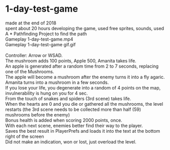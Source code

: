 # 1-day-test-game
made at the end of 2018<br>
spent about 20 hours developing the game, used free sprites, sounds, used A * Pathfinding Project to find the path<br>
Gameplay 1-day-test-game.mp4<br>
Gameplay 1-day-test-game gif.gif<br>
<br>
Controller: Arrow or WSAD.<br>
The mushroom adds 100 points, Apple 500, Amanita takes life.<br>
An apple is generated after a random time from 2 to 7 seconds, replacing one of the Mushrooms.<br>
The apple will become a mushroom after the enemy turns it into a fly agaric.<br>
Amanita turns into a mushroom in a few seconds.<br>
If you lose your life, you degenerate into a random of 4 points on the map, invulnerability is hung on you for 4 sec.<br>
From the touch of snakes and spiders (3rd scene) takes life.<br>
When the hearts are 0 and you die or gathered all the mushrooms, the level restarts (the 3rd scene needs to be collected more than half (59) mushrooms before the enemy)<br>
Bonus health is added when scoring 2000 points, once.<br>
With each next scene, enemies better find their way to the player.<br>
Saves the best result in PlayerPrefs and loads it into the text at the bottom right of the screen<br>
Did not make an indication, won or lost, just overload the level.<br>
